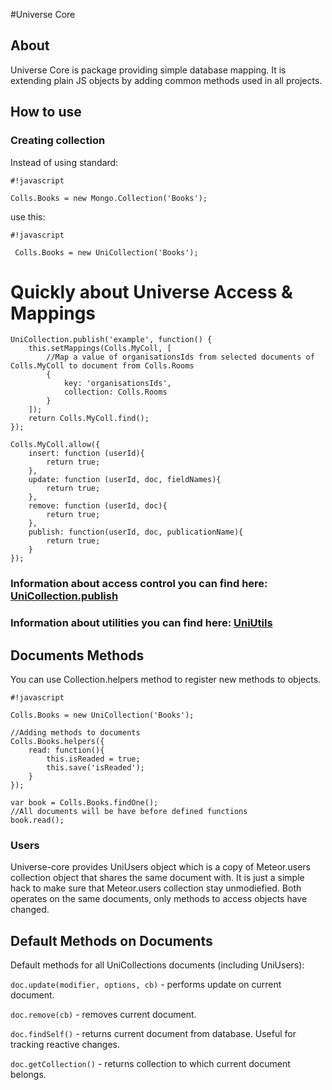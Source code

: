 #Universe Core

## About

Universe Core is package providing simple database mapping. It is extending plain JS objects by adding common methods used in all projects.

## How to use

### Creating collection
Instead of using standard:

```
#!javascript

Colls.Books = new Mongo.Collection('Books');

```

use this:

```
#!javascript

 Colls.Books = new UniCollection('Books');
```

# Quickly about Universe Access & Mappings

```
UniCollection.publish('example', function() {
    this.setMappings(Colls.MyColl, [
        //Map a value of organisationsIds from selected documents of Colls.MyColl to document from Colls.Rooms
        {
            key: 'organisationsIds',
            collection: Colls.Rooms
        }
    ]);
    return Colls.MyColl.find();
});

Colls.MyColl.allow({
    insert: function (userId){
        return true;
    },
    update: function (userId, doc, fieldNames){
        return true;
    },
    remove: function (userId, doc){
        return true;
    },
    publish: function(userId, doc, publicationName){
        return true;
    }
});
```

### Information about access control you can find here: [UniCollection.publish](access/README.md)

### Information about utilities you can find here: [UniUtils](utilities/README.md)


## Documents Methods

You can use Collection.helpers method to register new methods to objects.

```
#!javascript

Colls.Books = new UniCollection('Books');

//Adding methods to documents
Colls.Books.helpers({
    read: function(){
        this.isReaded = true;
        this.save('isReaded');
    }
});

var book = Colls.Books.findOne();
//All documents will be have before defined functions
book.read();
```

### Users

Universe-core provides UniUsers object which is a copy of Meteor.users collection object that shares the same document with. It is just a simple hack to make sure that Meteor.users collection stay unmodiefied. Both operates on the same documents, only methods to access objects have changed.

## Default Methods on Documents

Default methods for all UniCollections documents (including UniUsers):

```doc.update(modifier, options, cb)``` - performs update on current document.

```doc.remove(cb)``` - removes current document.

```doc.findSelf()``` - returns current document from database. Useful for tracking reactive changes.

```doc.getCollection()``` - returns collection to which current document belongs.




